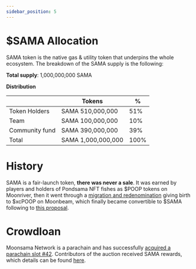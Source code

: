 ```yaml
---
sidebar_position: 5
---
```


# $SAMA Allocation

SAMA token is the native gas & utility token that underpins the whole ecosystem. The breakdown of the SAMA supply is 
the following:

**Total supply**: 1,000,000,000 SAMA

**Distribution**

|  | Tokens | % |
| --- | --- | --- |
| Token Holders | SAMA 510,000,000 | 51% |
| Team | SAMA 100,000,000 | 10% |
| Community fund | SAMA 390,000,000 | 39% |
| Total | SAMA 1,000,000,000 | 100% |

# History

SAMA is a fair-launch token, **there was never a sale**. It was earned by players and holders of Pondsama NFT fishes as $POOP tokens on Moonriver, then it went through a [migration and redenomination](https://mcapi.moonsama.com/townhall/vote/31672c86-4603-4eeb-bda2-c215086de6ed) giving birth to $xcPOOP on Moonbeam, which finally became convertible to $SAMA following to [this proposal](https://mcapi.moonsama.com/townhall/vote/cd83137d-0b78-4732-889b-0765749bcff1).

# Crowdloan

Moonsama Network is a parachain and has successfully [acquired a parachain slot #42](https://parachains.info/details/moonsama). Contributors of the auction received SAMA rewards, which details can be found [here](https://medium.com/@MoonsamaNFT/polkadot-crowdloan-for-moonsama-network-is-now-live-ddd61b4be0ff).
